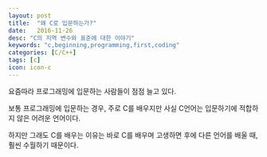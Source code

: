 ```yaml
---
layout: post
title:  "왜 C로 입문하는가?"
date:   2016-11-26
desc: "C의 지역 변수와 표준에 대한 이야기"
keywords: "c,beginning,programming,first,coding"
categories: [C/C++]
tags: [c]
icon: icon-c
---
```


요즘따라 프로그래밍에 입문하는 사람들이 점점 늘고 있다.

보통 프로그래밍에 입문하는 경우, 주로 C를 배우지만 사실 C언어는 입문하기에 적합하지 않은 어려운 언어이다.

하지만 그래도 C를 배우는 이유는 바로 C를 배우며 고생하면 후에 다른 언어를 배울 때, 훨씬 수월하기 때문이다.
